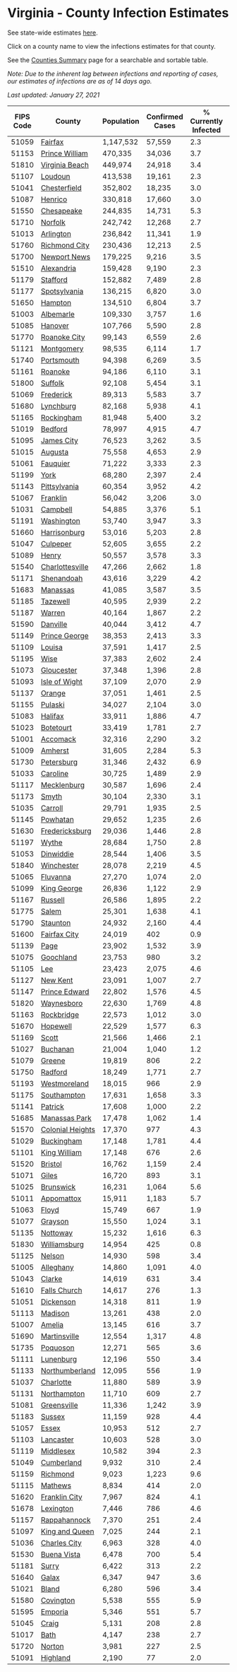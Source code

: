 # Virginia - County Infection Estimates

See state-wide estimates [here](/infections/us-va).

Click on a county name to view the infections estimates for that county.

See the [Counties Summary](/infections/summary-counties) page for a searchable and sortable table.

*Note: Due to the inherent lag between infections and reporting of cases, our estimates of infections are as of 14 days ago.*

*Last updated: January 27, 2021*

|   FIPS Code |                               County |   Population |   Confirmed Cases |   % Currently Infected |   % Total Infected |
|-------------|--------------------------------------|--------------|-------------------|------------------------|--------------------|
|       51059 |                   [Fairfax](fairfax) |    1,147,532 |            57,559 |                    2.3 |               18.2 |
|       51153 |     [Prince William](prince-william) |      470,335 |            34,036 |                    3.7 |               25.5 |
|       51810 |     [Virginia Beach](virginia-beach) |      449,974 |            24,918 |                    3.4 |               17.4 |
|       51107 |                   [Loudoun](loudoun) |      413,538 |            19,161 |                    2.3 |               15.6 |
|       51041 |         [Chesterfield](chesterfield) |      352,802 |            18,235 |                    3.0 |               17.1 |
|       51087 |                   [Henrico](henrico) |      330,818 |            17,660 |                    3.0 |               18.0 |
|       51550 |             [Chesapeake](chesapeake) |      244,835 |            14,731 |                    5.3 |               19.1 |
|       51710 |                   [Norfolk](norfolk) |      242,742 |            12,268 |                    2.7 |               16.3 |
|       51013 |               [Arlington](arlington) |      236,842 |            11,341 |                    1.9 |               17.4 |
|       51760 |       [Richmond City](richmond-city) |      230,436 |            12,213 |                    2.5 |               17.9 |
|       51700 |         [Newport News](newport-news) |      179,225 |             9,216 |                    3.5 |               15.9 |
|       51510 |             [Alexandria](alexandria) |      159,428 |             9,190 |                    2.3 |               21.4 |
|       51179 |                 [Stafford](stafford) |      152,882 |             7,489 |                    2.8 |               16.1 |
|       51177 |         [Spotsylvania](spotsylvania) |      136,215 |             6,820 |                    3.0 |               16.3 |
|       51650 |                   [Hampton](hampton) |      134,510 |             6,804 |                    3.7 |               15.9 |
|       51003 |               [Albemarle](albemarle) |      109,330 |             3,757 |                    1.6 |               11.2 |
|       51085 |                   [Hanover](hanover) |      107,766 |             5,590 |                    2.8 |               16.5 |
|       51770 |         [Roanoke City](roanoke-city) |       99,143 |             6,559 |                    2.6 |               20.5 |
|       51121 |             [Montgomery](montgomery) |       98,535 |             6,114 |                    1.7 |               19.1 |
|       51740 |             [Portsmouth](portsmouth) |       94,398 |             6,269 |                    3.5 |               21.7 |
|       51161 |                   [Roanoke](roanoke) |       94,186 |             6,110 |                    3.1 |               20.0 |
|       51800 |                   [Suffolk](suffolk) |       92,108 |             5,454 |                    3.1 |               19.3 |
|       51069 |               [Frederick](frederick) |       89,313 |             5,583 |                    3.7 |               19.5 |
|       51680 |               [Lynchburg](lynchburg) |       82,168 |             5,938 |                    4.1 |               22.2 |
|       51165 |             [Rockingham](rockingham) |       81,948 |             5,400 |                    3.2 |               22.0 |
|       51019 |                   [Bedford](bedford) |       78,997 |             4,915 |                    4.7 |               19.0 |
|       51095 |             [James City](james-city) |       76,523 |             3,262 |                    3.5 |               13.9 |
|       51015 |                   [Augusta](augusta) |       75,558 |             4,653 |                    2.9 |               19.2 |
|       51061 |                 [Fauquier](fauquier) |       71,222 |             3,333 |                    2.3 |               15.6 |
|       51199 |                         [York](york) |       68,280 |             2,397 |                    2.4 |               10.8 |
|       51143 |         [Pittsylvania](pittsylvania) |       60,354 |             3,952 |                    4.2 |               20.1 |
|       51067 |                 [Franklin](franklin) |       56,042 |             3,206 |                    3.0 |               17.3 |
|       51031 |                 [Campbell](campbell) |       54,885 |             3,376 |                    5.1 |               18.8 |
|       51191 |             [Washington](washington) |       53,740 |             3,947 |                    3.3 |               22.7 |
|       51660 |         [Harrisonburg](harrisonburg) |       53,016 |             5,203 |                    2.8 |               35.2 |
|       51047 |                 [Culpeper](culpeper) |       52,605 |             3,655 |                    2.2 |               24.6 |
|       51089 |                       [Henry](henry) |       50,557 |             3,578 |                    3.3 |               22.4 |
|       51540 |   [Charlottesville](charlottesville) |       47,266 |             2,662 |                    1.8 |               18.3 |
|       51171 |             [Shenandoah](shenandoah) |       43,616 |             3,229 |                    4.2 |               25.0 |
|       51683 |                 [Manassas](manassas) |       41,085 |             3,587 |                    3.5 |               34.0 |
|       51185 |                 [Tazewell](tazewell) |       40,595 |             2,939 |                    2.2 |               22.2 |
|       51187 |                     [Warren](warren) |       40,164 |             1,867 |                    2.2 |               15.3 |
|       51590 |                 [Danville](danville) |       40,044 |             3,412 |                    4.7 |               26.2 |
|       51149 |       [Prince George](prince-george) |       38,353 |             2,413 |                    3.3 |               19.8 |
|       51109 |                     [Louisa](louisa) |       37,591 |             1,417 |                    2.5 |               12.1 |
|       51195 |                         [Wise](wise) |       37,383 |             2,602 |                    2.4 |               21.5 |
|       51073 |             [Gloucester](gloucester) |       37,348 |             1,396 |                    2.8 |               11.6 |
|       51093 |       [Isle of Wight](isle-of-wight) |       37,109 |             2,070 |                    2.9 |               18.3 |
|       51137 |                     [Orange](orange) |       37,051 |             1,461 |                    2.5 |               12.7 |
|       51155 |                   [Pulaski](pulaski) |       34,027 |             2,104 |                    3.0 |               18.9 |
|       51083 |                   [Halifax](halifax) |       33,911 |             1,886 |                    4.7 |               17.2 |
|       51023 |               [Botetourt](botetourt) |       33,419 |             1,781 |                    2.7 |               16.7 |
|       51001 |                 [Accomack](accomack) |       32,316 |             2,290 |                    3.2 |               29.5 |
|       51009 |                   [Amherst](amherst) |       31,605 |             2,284 |                    5.3 |               22.0 |
|       51730 |             [Petersburg](petersburg) |       31,346 |             2,432 |                    6.9 |               24.5 |
|       51033 |                 [Caroline](caroline) |       30,725 |             1,489 |                    2.9 |               15.3 |
|       51117 |           [Mecklenburg](mecklenburg) |       30,587 |             1,696 |                    2.4 |               19.1 |
|       51173 |                       [Smyth](smyth) |       30,104 |             2,330 |                    3.1 |               24.0 |
|       51035 |                   [Carroll](carroll) |       29,791 |             1,935 |                    2.5 |               20.9 |
|       51145 |                 [Powhatan](powhatan) |       29,652 |             1,235 |                    2.6 |               13.0 |
|       51630 |     [Fredericksburg](fredericksburg) |       29,036 |             1,446 |                    2.8 |               16.6 |
|       51197 |                       [Wythe](wythe) |       28,684 |             1,750 |                    2.8 |               18.7 |
|       51053 |               [Dinwiddie](dinwiddie) |       28,544 |             1,406 |                    3.5 |               15.5 |
|       51840 |             [Winchester](winchester) |       28,078 |             2,219 |                    4.5 |               26.1 |
|       51065 |                 [Fluvanna](fluvanna) |       27,270 |             1,074 |                    2.0 |               13.4 |
|       51099 |           [King George](king-george) |       26,836 |             1,122 |                    2.9 |               13.2 |
|       51167 |                   [Russell](russell) |       26,586 |             1,895 |                    2.2 |               21.9 |
|       51775 |                       [Salem](salem) |       25,301 |             1,638 |                    4.1 |               20.1 |
|       51790 |                 [Staunton](staunton) |       24,932 |             2,160 |                    4.4 |               27.0 |
|       51600 |         [Fairfax City](fairfax-city) |       24,019 |               402 |                    0.9 |                5.9 |
|       51139 |                         [Page](page) |       23,902 |             1,532 |                    3.9 |               22.0 |
|       51075 |               [Goochland](goochland) |       23,753 |               980 |                    3.2 |               14.0 |
|       51105 |                           [Lee](lee) |       23,423 |             2,075 |                    4.6 |               27.0 |
|       51127 |                 [New Kent](new-kent) |       23,091 |             1,007 |                    2.7 |               13.6 |
|       51147 |       [Prince Edward](prince-edward) |       22,802 |             1,576 |                    4.5 |               22.8 |
|       51820 |             [Waynesboro](waynesboro) |       22,630 |             1,769 |                    4.8 |               24.4 |
|       51163 |             [Rockbridge](rockbridge) |       22,573 |             1,012 |                    3.0 |               13.7 |
|       51670 |                 [Hopewell](hopewell) |       22,529 |             1,577 |                    6.3 |               22.0 |
|       51169 |                       [Scott](scott) |       21,566 |             1,466 |                    2.1 |               20.8 |
|       51027 |                 [Buchanan](buchanan) |       21,004 |             1,040 |                    1.2 |               15.3 |
|       51079 |                     [Greene](greene) |       19,819 |               806 |                    2.2 |               12.7 |
|       51750 |                   [Radford](radford) |       18,249 |             1,771 |                    2.7 |               30.1 |
|       51193 |         [Westmoreland](westmoreland) |       18,015 |               966 |                    2.9 |               17.4 |
|       51175 |           [Southampton](southampton) |       17,631 |             1,658 |                    3.3 |               31.7 |
|       51141 |                   [Patrick](patrick) |       17,608 |             1,000 |                    2.2 |               17.8 |
|       51685 |       [Manassas Park](manassas-park) |       17,478 |             1,062 |                    1.4 |               23.8 |
|       51570 | [Colonial Heights](colonial-heights) |       17,370 |               977 |                    4.3 |               18.9 |
|       51029 |             [Buckingham](buckingham) |       17,148 |             1,781 |                    4.4 |               38.9 |
|       51101 |         [King William](king-william) |       17,148 |               676 |                    2.6 |               12.3 |
|       51520 |                   [Bristol](bristol) |       16,762 |             1,159 |                    2.4 |               21.3 |
|       51071 |                       [Giles](giles) |       16,720 |               893 |                    3.1 |               16.5 |
|       51025 |               [Brunswick](brunswick) |       16,231 |             1,064 |                    5.6 |               20.9 |
|       51011 |             [Appomattox](appomattox) |       15,911 |             1,183 |                    5.7 |               23.1 |
|       51063 |                       [Floyd](floyd) |       15,749 |               667 |                    1.9 |               13.2 |
|       51077 |                   [Grayson](grayson) |       15,550 |             1,024 |                    3.1 |               20.9 |
|       51135 |                 [Nottoway](nottoway) |       15,232 |             1,616 |                    6.3 |               33.2 |
|       51830 |         [Williamsburg](williamsburg) |       14,954 |               425 |                    0.8 |               10.2 |
|       51125 |                     [Nelson](nelson) |       14,930 |               598 |                    3.4 |               12.3 |
|       51005 |               [Alleghany](alleghany) |       14,860 |             1,091 |                    4.0 |               22.5 |
|       51043 |                     [Clarke](clarke) |       14,619 |               631 |                    3.4 |               13.3 |
|       51610 |         [Falls Church](falls-church) |       14,617 |               276 |                    1.3 |                7.3 |
|       51051 |               [Dickenson](dickenson) |       14,318 |               811 |                    1.9 |               17.3 |
|       51113 |                   [Madison](madison) |       13,261 |               438 |                    2.0 |               10.9 |
|       51007 |                     [Amelia](amelia) |       13,145 |               616 |                    3.7 |               14.8 |
|       51690 |         [Martinsville](martinsville) |       12,554 |             1,317 |                    4.8 |               32.9 |
|       51735 |                 [Poquoson](poquoson) |       12,271 |               565 |                    3.6 |               13.8 |
|       51111 |               [Lunenburg](lunenburg) |       12,196 |               550 |                    3.4 |               14.2 |
|       51133 |     [Northumberland](northumberland) |       12,095 |               556 |                    1.9 |               14.6 |
|       51037 |               [Charlotte](charlotte) |       11,880 |               589 |                    3.9 |               15.4 |
|       51131 |           [Northampton](northampton) |       11,710 |               609 |                    2.7 |               21.7 |
|       51081 |           [Greensville](greensville) |       11,336 |             1,242 |                    3.9 |               37.3 |
|       51183 |                     [Sussex](sussex) |       11,159 |               928 |                    4.4 |               28.8 |
|       51057 |                       [Essex](essex) |       10,953 |               512 |                    2.7 |               15.5 |
|       51103 |               [Lancaster](lancaster) |       10,603 |               528 |                    3.0 |               15.1 |
|       51119 |               [Middlesex](middlesex) |       10,582 |               394 |                    2.3 |               11.6 |
|       51049 |             [Cumberland](cumberland) |        9,932 |               310 |                    2.4 |               10.5 |
|       51159 |                 [Richmond](richmond) |        9,023 |             1,223 |                    9.6 |               51.7 |
|       51115 |                   [Mathews](mathews) |        8,834 |               414 |                    2.0 |               14.2 |
|       51620 |       [Franklin City](franklin-city) |        7,967 |               824 |                    4.1 |               33.5 |
|       51678 |               [Lexington](lexington) |        7,446 |               786 |                    4.6 |               32.2 |
|       51157 |         [Rappahannock](rappahannock) |        7,370 |               251 |                    2.4 |               10.8 |
|       51097 |     [King and Queen](king-and-queen) |        7,025 |               244 |                    2.1 |               11.2 |
|       51036 |         [Charles City](charles-city) |        6,963 |               328 |                    4.0 |               15.8 |
|       51530 |           [Buena Vista](buena-vista) |        6,478 |               700 |                    5.4 |               33.2 |
|       51181 |                       [Surry](surry) |        6,422 |               313 |                    2.2 |               15.4 |
|       51640 |                       [Galax](galax) |        6,347 |               947 |                    3.6 |               52.2 |
|       51021 |                       [Bland](bland) |        6,280 |               596 |                    3.4 |               29.3 |
|       51580 |               [Covington](covington) |        5,538 |               555 |                    5.9 |               30.7 |
|       51595 |                   [Emporia](emporia) |        5,346 |               551 |                    5.7 |               36.5 |
|       51045 |                       [Craig](craig) |        5,131 |               208 |                    2.8 |               12.5 |
|       51017 |                         [Bath](bath) |        4,147 |               238 |                    2.7 |               17.7 |
|       51720 |                     [Norton](norton) |        3,981 |               227 |                    2.5 |               17.9 |
|       51091 |                 [Highland](highland) |        2,190 |                77 |                    2.0 |               11.0 |